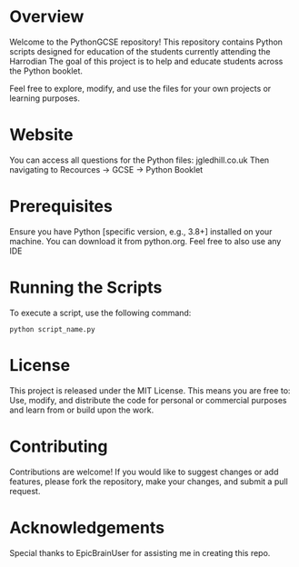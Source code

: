 # Overview

Welcome to the PythonGCSE repository! This repository contains Python scripts designed for education of the students currently attending the Harrodian
The goal of this project is to help and educate students across the Python booklet.
    
Feel free to explore, modify, and use the files for your own projects or learning purposes.

# Website

You can access all questions for the Python files: jgledhill.co.uk
Then navigating to Recources -> GCSE -> Python Booklet

# Prerequisites

Ensure you have Python [specific version, e.g., 3.8+] installed on your machine. You can download it from python.org.
Feel free to also use any IDE

# Running the Scripts

To execute a script, use the following command:
	
	python script_name.py

# License

This project is released under the MIT License. This means you are free to: Use, modify, and distribute the code for personal or commercial purposes and learn from or build upon the work.

# Contributing

Contributions are welcome! If you would like to suggest changes or add features, please fork the repository, make your changes, and submit a pull request.

# Acknowledgements

Special thanks to EpicBrainUser for assisting me in creating this repo.

